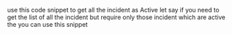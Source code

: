 use this code snippet to get all the incident as Active let say if you need to get the list of all the incident but require only those incident which are active the you can use this snippet
